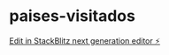 # paises-visitados

[Edit in StackBlitz next generation editor ⚡️](https://stackblitz.com/~/github.com/matgal21/paises-visitados)